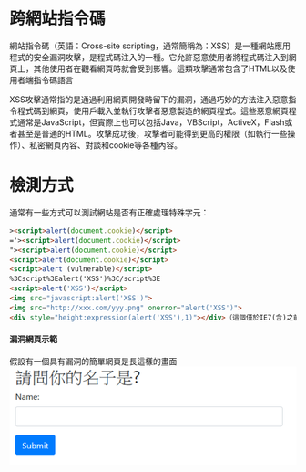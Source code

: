 # 跨網站指令碼
網站指令碼（英語：Cross-site scripting，通常簡稱為：XSS）是一種網站應用程式的安全漏洞攻擊，是程式碼注入的一種。它允許惡意使用者將程式碼注入到網頁上，其他使用者在觀看網頁時就會受到影響。這類攻擊通常包含了HTML以及使用者端指令碼語言

XSS攻擊通常指的是通過利用網頁開發時留下的漏洞，通過巧妙的方法注入惡意指令程式碼到網頁，使用戶載入並執行攻擊者惡意製造的網頁程式。這些惡意網頁程式通常是JavaScript，但實際上也可以包括Java，VBScript，ActiveX，Flash或者甚至是普通的HTML。攻擊成功後，攻擊者可能得到更高的權限（如執行一些操作）、私密網頁內容、對談和cookie等各種內容。

# 檢測方式
通常有一些方式可以測試網站是否有正確處理特殊字元：
```html
><script>alert(document.cookie)</script>
='><script>alert(document.cookie)</script>
"><script>alert(document.cookie)</script>
<script>alert(document.cookie)</script>
<script>alert (vulnerable)</script>
%3Cscript%3Ealert('XSS')%3C/script%3E
<script>alert('XSS')</script>
<img src="javascript:alert('XSS')">
<img src="http://xxx.com/yyy.png" onerror="alert('XSS')">
<div style="height:expression(alert('XSS'),1)"></div>（這個僅於IE7(含)之前有效）
```

#### 漏洞網頁示範
假設有一個具有漏洞的簡單網頁是長這樣的畫面
![web.PNG](/images/xss-web.PNG)
